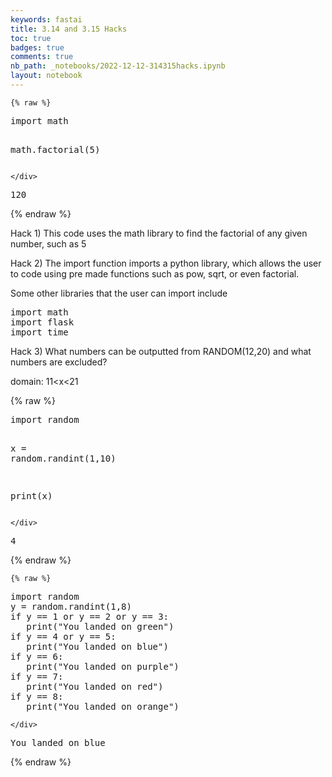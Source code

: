 ```yaml
---
keywords: fastai
title: 3.14 and 3.15 Hacks
toc: true
badges: true
comments: true
nb_path: _notebooks/2022-12-12-314315hacks.ipynb
layout: notebook
---
```


<!--
#################################################
### THIS FILE WAS AUTOGENERATED! DO NOT EDIT! ###
#################################################
# file to edit: _notebooks/2022-12-12-314315hacks.ipynb
-->

<div class="container" id="notebook-container">
        
    {% raw %}
    
<div class="cell border-box-sizing code_cell rendered">
<div class="input">

<div class="inner_cell">
    <div class="input_area">
<div class=" highlight hl-ipython3"><pre><span></span><span class="kn">import</span> <span class="nn">math</span>

<span class="n">math</span><span class="o">.</span><span class="n">factorial</span><span class="p">(</span><span class="mi">5</span><span class="p">)</span>
</pre></div>

    </div>
</div>
</div>

<div class="output_wrapper">
<div class="output">

<div class="output_area">



<div class="output_text output_subarea output_execute_result">
<pre>120</pre>
</div>

</div>

</div>
</div>

</div>
    {% endraw %}

<div class="cell border-box-sizing text_cell rendered"><div class="inner_cell">
<div class="text_cell_render border-box-sizing rendered_html">
<p>Hack 1) This code uses the math library to find the factorial of any given number, such as 5</p>

</div>
</div>
</div>
<div class="cell border-box-sizing text_cell rendered"><div class="inner_cell">
<div class="text_cell_render border-box-sizing rendered_html">
<p>Hack 2) The import function imports a python library, which allows the user to code using pre made functions such as pow, sqrt, or even factorial.</p>
<p>Some other libraries that the user can import include</p>
<div class="highlight"><pre><span></span>import math
import flask
import <span class="nb">time</span>
</pre></div>

</div>
</div>
</div>
<div class="cell border-box-sizing text_cell rendered"><div class="inner_cell">
<div class="text_cell_render border-box-sizing rendered_html">
<p>Hack 3) What numbers can be outputted from RANDOM(12,20) and what numbers are excluded?</p>
<p>domain: 11&lt;x&lt;21</p>

</div>
</div>
</div>
    {% raw %}
    
<div class="cell border-box-sizing code_cell rendered">
<div class="input">

<div class="inner_cell">
    <div class="input_area">
<div class=" highlight hl-ipython3"><pre><span></span><span class="kn">import</span> <span class="nn">random</span>

<span class="n">x</span> <span class="o">=</span> <span class="n">random</span><span class="o">.</span><span class="n">randint</span><span class="p">(</span><span class="mi">1</span><span class="p">,</span><span class="mi">10</span><span class="p">)</span>

<span class="nb">print</span><span class="p">(</span><span class="n">x</span><span class="p">)</span>
</pre></div>

    </div>
</div>
</div>

<div class="output_wrapper">
<div class="output">

<div class="output_area">

<div class="output_subarea output_stream output_stdout output_text">
<pre>4
</pre>
</div>
</div>

</div>
</div>

</div>
    {% endraw %}

    {% raw %}
    
<div class="cell border-box-sizing code_cell rendered">
<div class="input">

<div class="inner_cell">
    <div class="input_area">
<div class=" highlight hl-ipython3"><pre><span></span><span class="kn">import</span> <span class="nn">random</span>
<span class="n">y</span> <span class="o">=</span> <span class="n">random</span><span class="o">.</span><span class="n">randint</span><span class="p">(</span><span class="mi">1</span><span class="p">,</span><span class="mi">8</span><span class="p">)</span>
<span class="k">if</span> <span class="n">y</span> <span class="o">==</span> <span class="mi">1</span> <span class="ow">or</span> <span class="n">y</span> <span class="o">==</span> <span class="mi">2</span> <span class="ow">or</span> <span class="n">y</span> <span class="o">==</span> <span class="mi">3</span><span class="p">:</span>
   <span class="nb">print</span><span class="p">(</span><span class="s2">&quot;You landed on green&quot;</span><span class="p">)</span>
<span class="k">if</span> <span class="n">y</span> <span class="o">==</span> <span class="mi">4</span> <span class="ow">or</span> <span class="n">y</span> <span class="o">==</span> <span class="mi">5</span><span class="p">:</span>
   <span class="nb">print</span><span class="p">(</span><span class="s2">&quot;You landed on blue&quot;</span><span class="p">)</span>
<span class="k">if</span> <span class="n">y</span> <span class="o">==</span> <span class="mi">6</span><span class="p">:</span>
   <span class="nb">print</span><span class="p">(</span><span class="s2">&quot;You landed on purple&quot;</span><span class="p">)</span>
<span class="k">if</span> <span class="n">y</span> <span class="o">==</span> <span class="mi">7</span><span class="p">:</span>
   <span class="nb">print</span><span class="p">(</span><span class="s2">&quot;You landed on red&quot;</span><span class="p">)</span>
<span class="k">if</span> <span class="n">y</span> <span class="o">==</span> <span class="mi">8</span><span class="p">:</span>
   <span class="nb">print</span><span class="p">(</span><span class="s2">&quot;You landed on orange&quot;</span><span class="p">)</span>
</pre></div>

    </div>
</div>
</div>

<div class="output_wrapper">
<div class="output">

<div class="output_area">

<div class="output_subarea output_stream output_stdout output_text">
<pre>You landed on blue
</pre>
</div>
</div>

</div>
</div>

</div>
    {% endraw %}

</div>
 

